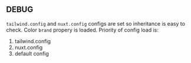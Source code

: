 ## DEBUG

`tailwind.config` and `nuxt.config` configs are set so inheritance is easy to check. Color `brand` propery is loaded.
Priority of config load is:

1. tailwind.config
2. nuxt.config
3. default config
